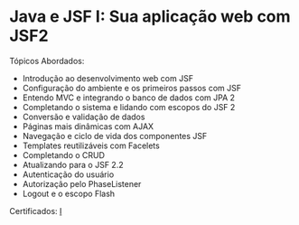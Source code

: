 # Java e JSF I: Sua aplicação web com JSF2 

Tópicos Abordados:

  - Introdução ao desenvolvimento web com JSF
  - Configuração do ambiente e os primeiros passos com JSF
  - Entendo MVC e integrando o banco de dados com JPA 2
  - Completando o sistema e lidando com escopos do JSF 2
  - Conversão e validação de dados
  - Páginas mais dinâmicas com AJAX
  - Navegação e ciclo de vida dos componentes JSF
  - Templates reutilizáveis com Facelets
  - Completando o CRUD
  - Atualizando para o JSF 2.2
  - Autenticação do usuário
  - Autorização pelo PhaseListener
  - Logout e o escopo Flash

Certificados: <a href="https://cursos.alura.com.br/certificate/735a5cc9-4314-4531-88a7-f9348cf2763b" rel="noopener" targer="_blank">I</a>
  
